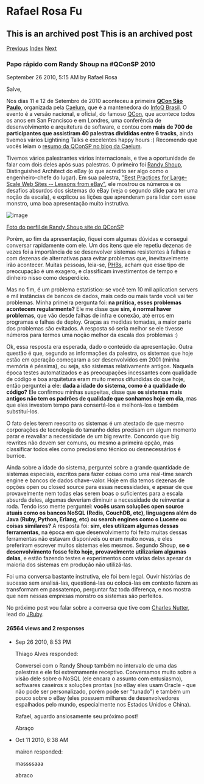 Rafael Rosa Fu
==============

This is an archived post This is an archived post
-------------------------------------------------

[Previous](../../../posts/2010/09/papo-rapido-com-charles-nutter-na-qconsp-2010.html)
[Index](../../../index.html)
[Next](../../../posts/2010/09/novo-episodio-do-grokpodcast-paypal-a-maturid.html)

### Papo rápido com Randy Shoup na \#QConSP 2010

September 26 2010, 5:15 AM by Rafael Rosa

Salve,

Nos dias 11 e 12 de Setembro de 2010 aconteceu a primeira **[QCon São
Paulo](http://www.qconsp.com/)**, organizada pela
[Caelum](http://www.caelum.com.br/), que é a mantenedora do [InfoQ
Brasil](http://www.infoq.com.br). O evento é a versão nacional, e
oficial, do famoso [QCon](http://qcon.infoq.com/), que acontece todos os
anos em San Francisco e em Londres, uma conferência de desenvolvimento e
arquitetura de software, e contou com **mais de 700 de participantes que
assistiram 40 palestras divididas entre 6 tracks**, ainda tivemos vários
Lightining Talks e excelentes happy hours :) Recomendo que vocês leiam o
[resumo da QConSP no blog da
Caelum](http://blog.caelum.com.br/2010/09/17/qconsp-2010-como-foi-o-principal-evento-de-arquitetos-e-desenvolvedores-no-brasil/).

Tivemos vários palestrantes vários internacionais, e tive a oportunidade
de falar com dois deles após suas palestras. O primeiro foi [Randy
Shoup](http://www.linkedin.com/pub/randy-shoup/0/6a0/5a9), Distinguished
Architect do eBay (o que acredito ser algo como o engenheiro-chefe do
lugar). Em sua palestra, ["Best Practices for Large-Scale Web Sites --
Lessons from
eBay"](http://www.slideshare.net/RandyShoup/more-best-practices-for-largescale-websites-lessons-from-ebay),
ele mostrou os números e os desafios absurdos dos sistemas do eBay (veja
o segundo slide para ter uma noção da escala), e explicou as lições que
aprenderam para lidar com esse monstro, uma boa apresentação muito
instrutiva.

![image](../../../image/2010/09/15458423-randy_shoup.jpg)

[Foto do perfil de Randy Shoup site do
QConSP](http://www.qconsp.com/palestrante/randy-shoup)

Porém, ao fim da apresentação, fiquei com algumas dúvidas e consegui
conversar rapidamente com ele. Um dos itens que ele repetiu dezenas de
vezes foi a importância de se desenvolver sistemas resistentes à falhas
e com dezenas de alternativas para evitar problemas que, inevitavelmente
irão acontecer. Muitas pessoas, leia-se,
[PHBs](http://en.wikipedia.org/wiki/Pointy-haired_Boss), acham que esse
tipo de preocupação é um exagero, e classificam investimentos de tempo e
dinheiro nisso como desperdício.

Mas no fim, é um problema estatístico: se você tem 10 mil aplication
servers e mil instâncias de bancos de dados, mais cedo ou mais tarde
você vai ter problemas. Minha primeira pergunta foi: **na prática, esses
problemas acontecem regularmente?** Ele me disse que **sim, é normal
haver problemas**, que vão desde falhas de infra e conexão, até erros em
programas e falhas de deploy. Graças as medidas tomadas, a maior parte
dos problemas são evitados. A resposta só seria melhor se ele tivesse
números para termos uma noção melhor da escala dos problemas :)

Ok, essa resposta era esperada, dado o conteúdo da apresentação. Outra
questão é que, segundo as informações da palestra, os sistemas que hoje
estão em operação começaram a ser desenvolvidos em 2001 (minha memória é
péssima), ou seja, são sistemas relativamente antigos. Naquela época
testes automatizados e as preocupações incessantes com qualidade de
código e boa arquitetura eram muito menos difundidas do que hoje, então
perguntei a ele: **dada a idade do sistema, como é a qualidade do
código?** Ele confirmou minhas suspeitas, disse que **os sistemas mais
antigos não tem os padrões de qualidade que sonhamos hoje em dia**, mas
que eles investem tempo para consertá-los e melhorá-los e também
substituí-los.

O fato deles terem reescrito os sistemas é um atestado de que mesmo
corporações de tecnologia do tamanho deles precisam em algum momento
parar e reavaliar a necessidade de um big rewrite. Concordo que big
rewrites não devem ser comuns, ou mesmo a primeira opção, mas
classificar todos eles como preciosismo técnico ou desnecessários é
burrice.

Ainda sobre a idade do sistema, perguntei sobre a grande quantidade de
sistemas especiais, escritos para fazer coisas como uma real-time search
engine e bancos de dados chave-valor. Hoje em dia temos dezenas de
opções open ou closed source para essas necessidades, e apesar de que
provavelmente nem todas elas serem boas o suficientes para a escala
absurda deles, algumas deveriam diminuir a necessidade de reinventar a
roda. Tendo isso mente perguntei: **vocês usam soluções open source
atuais como os bancos NoSQL (Redis, CouchDB, etc), linguagens além do
Java (Ruby, Python, Erlang, etc) ou search engines como o Lucene ou
coisas similares?** A resposta foi: **sim, eles utilizam algumas dessas
ferramentas**, na época em que desenvolvimento foi feito muitas dessas
ferramentas não estavam disponíveis ou eram muito novas, e eles
preferiram escrever muitos sistemas eles mesmos. Segundo Shoup, **se o
desenvolvimento fosse feito hoje, provavelmente utilizariam algumas
delas**, e estão fazendo testes e experimentos com várias delas apesar
da maioria dos sistemas em produção não utilizá-las.

Foi uma conversa bastante instrutiva, ele foi bem legal. Ouvir histórias
de sucesso sem analisá-las, questioná-las ou colocá-las em contexto
fazem as transformam em passatempo, perguntar faz toda diferença, e nos
mostra que nem nessas empresas monstro os sistemas são perfeitos.

No próximo post vou falar sobre a conversa que tive com [Charles
Nutter](http://twitter.com/headius), lead do [JRuby](http://jruby.org/).

#### 26564 views and 2 responses

-   Sep 26 2010, 8:53 PM

    Thiago Alves responded:

    Conversei com o Randy Shoup também no intervalo de uma das palestras
    e ele foi extremamente receptivo. Conversamos muito sobre a visão
    dele sobre o NoSQL (ele encara o assunto com entusiasmo), softwares
    caseiros x soluções prontas (no eBay eles usam Oracle - que não pode
    ser personalizado, porém pode ser "tunado") e também um pouco sobre
    o eBay (eles possuem milhares de desenvolvedores espalhados pelo
    mundo, especialmente nos Estados Unidos e China).

    Rafael, aguardo ansiosamente seu próximo post!

    Abraço

-   Oct 11 2010, 6:38 AM

    mairon responded:

    massssaaa

    abraco


